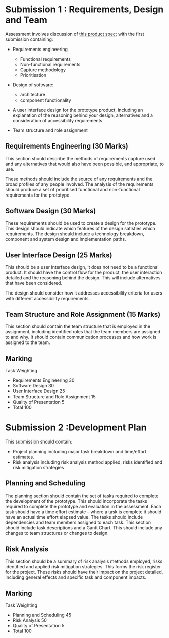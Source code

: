 # Submission 1 : Requirements, Design and Team

Assessment involves discussion of [this product spec](spec.md); with the first submission containing:

* Requirements engineering
    * Functional requirements
	* Non-functional requirements
	* Capture methodology
	* Prioritisation
	
* Design of software:
	* architecture
	* component functionality	

* A user interface design for the prototype product, including an explanation of the reasoning behind your design, alternatives and a consideration of accessibility requirements.

* Team structure and role assignment

## Requirements Engineering (30 Marks)

This section should describe the methods of requirements capture used and any alternatives that would also have been possible, and appropriate, to use. 

These methods should include the source of any requirements and the broad profiles of any people involved. The analysis of the requirements should produce a set of prioritised functional and non-functional requirements for the prototype.

## Software Design (30 Marks)

These requirements should be used to create a design for the prototype. This design should indicate which features of the design satisfies which requirements. The design should include a technology breakdown, component and system design and implementation paths.

## User Interface Design (25 Marks)

This should be a user interface design, it does not need to be a functional product. It should have the control flow for the product, the user interaction detailed and the reasoning behind the design. This will include alternatives that have been considered.

The design should consider how it addresses accessibility criteria for users with different accessibility requirements.

## Team Structure and Role Assignment (15 Marks)

This section should contain the team structure that is employed in the assignment, including identified roles that the team members are assigned to and why. It should contain communication processes and how work is assigned to the team.

## Marking

Task Weighting

* Requirements Engineering 30
* Software Design 30
* User Interface Design 25
* Team Structure and Role Assignment 15
* Quality of Presentation 5
* Total 100


# Submission 2 :Development Plan

This submission should contain:
* Project	planning	including	major	task	breakdown	and	time/effort	estimates.
* Risk	analysis	including	risk	analysis	method	applied,	risks	identified	and	risk mitigation	strategies

## Planning and Scheduling
The planning section should contain the set of tasks required to complete the development of the prototype. This should incorporate the tasks required to complete the prototype and evaluation in the assessment. 
Each task should have a time effort estimate – where a task is complete it should have an actual time effort elapsed value. 
The tasks should include dependencies and team members assigned to each task.
This section should include task descriptions and a Gantt Chart.
This should include any changes to team structures or changes to design.

## Risk Analysis
This section should be a summary of risk analysis methods employed, risks identified and applied risk mitigation strategies. 
This forms the risk register for the project. These risks should have their impact on the project detailed, including general effects and specific task and component impacts.

## Marking
Task Weighting

* Planning and Scheduling 45
* Risk Analysis 50
* Quality of Presentation 5
* Total 100
